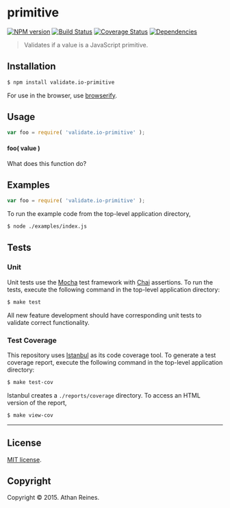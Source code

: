 primitive
===
[![NPM version][npm-image]][npm-url] [![Build Status][travis-image]][travis-url] [![Coverage Status][coveralls-image]][coveralls-url] [![Dependencies][dependencies-image]][dependencies-url]

> Validates if a value is a JavaScript primitive.


## Installation

``` bash
$ npm install validate.io-primitive
```

For use in the browser, use [browserify](https://github.com/substack/node-browserify).


## Usage

``` javascript
var foo = require( 'validate.io-primitive' );
```

#### foo( value )

What does this function do?


## Examples

``` javascript
var foo = require( 'validate.io-primitive' );
```

To run the example code from the top-level application directory,

``` bash
$ node ./examples/index.js
```


## Tests

### Unit

Unit tests use the [Mocha](http://mochajs.org) test framework with [Chai](http://chaijs.com) assertions. To run the tests, execute the following command in the top-level application directory:

``` bash
$ make test
```

All new feature development should have corresponding unit tests to validate correct functionality.


### Test Coverage

This repository uses [Istanbul](https://github.com/gotwarlost/istanbul) as its code coverage tool. To generate a test coverage report, execute the following command in the top-level application directory:

``` bash
$ make test-cov
```

Istanbul creates a `./reports/coverage` directory. To access an HTML version of the report,

``` bash
$ make view-cov
```


---
## License

[MIT license](http://opensource.org/licenses/MIT). 


## Copyright

Copyright &copy; 2015. Athan Reines.


[npm-image]: http://img.shields.io/npm/v/validate.io-primitive.svg
[npm-url]: https://npmjs.org/package/validate.io-primitive

[travis-image]: http://img.shields.io/travis/validate-io/primitive/master.svg
[travis-url]: https://travis-ci.org/validate-io/primitive

[coveralls-image]: https://img.shields.io/coveralls/validate-io/primitive/master.svg
[coveralls-url]: https://coveralls.io/r/validate-io/primitive?branch=master

[dependencies-image]: http://img.shields.io/david/validate-io/primitive.svg
[dependencies-url]: https://david-dm.org/validate-io/primitive

[dev-dependencies-image]: http://img.shields.io/david/dev/validate-io/primitive.svg
[dev-dependencies-url]: https://david-dm.org/dev/validate-io/primitive

[github-issues-image]: http://img.shields.io/github/issues/validate-io/primitive.svg
[github-issues-url]: https://github.com/validate-io/primitive/issues

